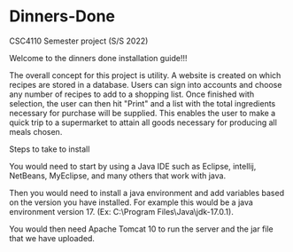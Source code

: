 # Dinners-Done
CSC4110 Semester project (S/S 2022)

Welcome to the dinners done installation guide!!!

The overall concept for this project is utility. A website is created on which recipes are stored in a database. Users can sign into accounts and choose any number of 
recipes to add to a shopping list. Once finished with selection, the user can then hit "Print" and a list with the total ingredients necessary for purchase will be 
supplied. This enables the user to make a quick trip to a supermarket to attain all goods necessary for producing all meals chosen.

Steps to take to install

You would need to start by using a Java IDE such as Eclipse, intellij, NetBeans, MyEclipse, and many others that work with java.
                                                                          
Then you would need to install a java environment and add variables based on the version you have installed. For example 
this would be a java environment version 17. (Ex: C:\Program Files\Java\jdk-17.0.1).
                                                                          
 You would then need Apache Tomcat 10 to run the server and the jar file that we have uploaded.
                                                                          
                                                              
                                                                          
                                                                          
